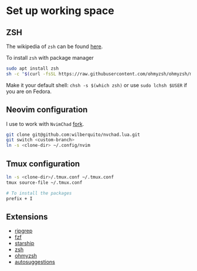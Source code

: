 # Set up working space

## ZSH

The wikipedia of `zsh` can be found [here](https://github.com/ohmyzsh/ohmyzsh/wiki/Installing-ZSH).

To install `zsh` with package manager

```sh
sudo apt install zsh
sh -c "$(curl -fsSL https://raw.githubusercontent.com/ohmyzsh/ohmyzsh/master/tools/install.sh)"
```

Make it your default shell: `chsh -s $(which zsh)`
or use `sudo lchsh $USER` if you are on Fedora.

## Neovim configuration

I use to work with `NvimChad` [fork](https://github.com/wilberquito/nvchad.lua/).

```sh
git clone git@github.com:wilberquito/nvchad.lua.git
git switch <custom-branch>
ln -s <clone-dir> ~/.config/nvim
```

## Tmux configuration

```sh
ln -s <clone-dir>/.tmux.conf ~/.tmux.conf
tmux source-file ~/.tmux.conf

# To install the packages
prefix + I
```

## Extensions

- [ripgrep](https://github.com/BurntSushi/ripgrep#installation)
- [fzf](https://github.com/junegunn/fzf)
- [starship](https://starship.rs/)
- [zsh](https://github.com/ohmyzsh/ohmyzsh/wiki/Installing-ZSH)
- [ohmyzsh](https://ohmyz.sh/#install)
- [autosuggestions](https://github.com/zsh-users/zsh-autosuggestions/blob/master/INSTALL.md)

